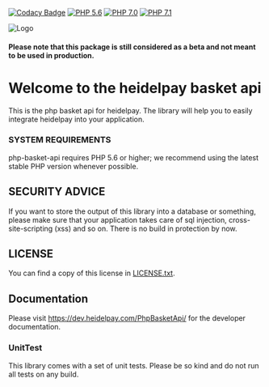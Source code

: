 [![Codacy Badge](https://api.codacy.com/project/badge/Grade/13dd225543524c93b2a9400e4b343fe1)](https://www.codacy.com/app/heidelpay/php-basket-api)
[![PHP 5.6](https://img.shields.io/badge/php-5.6-blue.svg)](http://www.php.net)
[![PHP 7.0](https://img.shields.io/badge/php-7.0-blue.svg)](http://www.php.net)
[![PHP 7.1](https://img.shields.io/badge/php-7.1-blue.svg)](http://www.php.net)

![Logo](https://dev.heidelpay.de/devHeidelpay_400_180.jpg)

#### Please note that this package is still considered as a beta and not meant to be used in production.


# Welcome to the heidelpay basket api

This is the php basket api for heidelpay. The library will help you to easily integrate heidelpay into your application.

### SYSTEM REQUIREMENTS

php-basket-api requires PHP 5.6 or higher; we recommend using the
latest stable PHP version whenever possible.

## SECURITY ADVICE
If you want to store the output of this library into a database or something, please make sure that your
application takes care of sql injection, cross-site-scripting (xss) and so on. There is no build in protection
by now.

## LICENSE

You can find a copy of this license in [LICENSE.txt](LICENSE.txt).

## Documentation

Please visit https://dev.heidelpay.com/PhpBasketApi/ for the developer documentation.

### UnitTest

This library comes with a set of unit tests. Please be so kind and do not run all tests on any build.